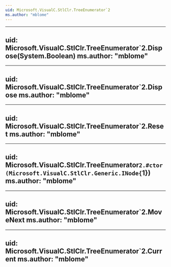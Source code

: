 ```yaml
---
uid: Microsoft.VisualC.StlClr.TreeEnumerator`2
ms.author: "mblome"
---
```


---
uid: Microsoft.VisualC.StlClr.TreeEnumerator`2.Dispose(System.Boolean)
ms.author: "mblome"
---

---
uid: Microsoft.VisualC.StlClr.TreeEnumerator`2.Dispose
ms.author: "mblome"
---

---
uid: Microsoft.VisualC.StlClr.TreeEnumerator`2.Reset
ms.author: "mblome"
---

---
uid: Microsoft.VisualC.StlClr.TreeEnumerator`2.#ctor(Microsoft.VisualC.StlClr.Generic.INode{`1})
ms.author: "mblome"
---

---
uid: Microsoft.VisualC.StlClr.TreeEnumerator`2.MoveNext
ms.author: "mblome"
---

---
uid: Microsoft.VisualC.StlClr.TreeEnumerator`2.Current
ms.author: "mblome"
---
